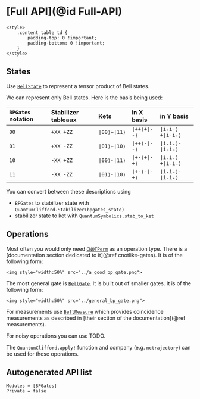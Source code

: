 # [Full API](@id Full-API)

```@raw html
<style>
    .content table td {
        padding-top: 0 !important;
        padding-bottom: 0 !important;
    }
</style>
```

## States

Use [`BellState`](@ref) to represent a tensor product of Bell states.

We can represent only Bell states. Here is the basis being used:

| `BPGates` notation| Stabilizer tableaux | Kets | in X basis | in Y basis |
|:---|:---|:---|:---|:---|
|`00`|`+XX +ZZ`|`∣00⟩+∣11⟩`|`∣++⟩+∣--⟩`|`∣i₊i₋⟩+∣i₋i₊⟩`|
|`01`|`+XX -ZZ`|`∣01⟩+∣10⟩`|`∣++⟩-∣--⟩`|`∣i₊i₊⟩-∣i₋i₋⟩`|
|`10`|`-XX +ZZ`|`∣00⟩-∣11⟩`|`∣+-⟩+∣-+⟩`|`∣i₊i₊⟩+∣i₋i₋⟩`|
|`11`|`-XX -ZZ`|`∣01⟩-∣10⟩`|`∣+-⟩-∣-+⟩`|`∣i₊i₋⟩-∣i₋i₊⟩`|

You can convert between these descriptions using
- `BPGates` to stabilizer state with `QuantumClifford.Stabilizer(bpgates_state)`
- stabilizer state to ket with `QuantumSymbolics.stab_to_ket`

## Operations

Most often you would only need [`CNOTPerm`](@ref) as an operation type. There is a [documentation section dedicated to it](@ref cnotlike-gates). It is of the following form:

```@raw html
<img style="width:50%" src="../a_good_bp_gate.png">
```

The most general gate is [`BellGate`](@ref). It is built out of smaller gates. It is of the following form:

```@raw html
<img style="width:50%" src="../general_bp_gate.png">
```

For measurements use [`BellMeasure`](@ref) which provides coincidence measurements as described in [their section of the documentation](@ref measurements).

For noisy operations you can use TODO.

The `QuantumClifford.apply!` function and company (e.g. `mctrajectory`) can be used for these operations.

## Autogenerated API list

```@autodocs
Modules = [BPGates]
Private = false
```
